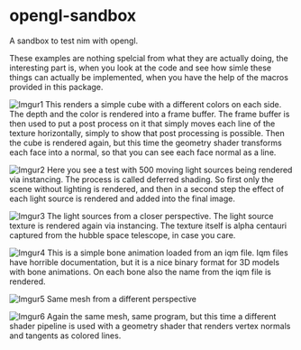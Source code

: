 # opengl-sandbox
A sandbox to test nim with opengl.

These examples are nothing spelcial from what they are actually doing, the interesting part is, when you look at the code and see how simle these things can actually be implemented, when you have the help of the macros provided in this package.

![Imgur1](http://i.imgur.com/zHnLCqd.png)
This renders a simple cube with a different colors on each side. The depth and the color is rendered into a frame buffer. The frame buffer is then used to put a post process on it that simply moves each line of the texture horizontally, simply to show that post processing is possible. Then the cube is rendered again, but this time the geometry shader transforms each face into a normal, so that you can see each face normal as a line.

![Imgur2](http://i.imgur.com/eF45VTy.png)
Here you see a test with 500 moving light sources being rendered via instancing. The process is called deferred shading. So first only the scene without lighting is rendered, and then in a second step the effect of each light source is rendered and added into the final image.

![Imgur3](http://i.imgur.com/Z1OCZip.jpg)
The light sources from a closer perspective. The light source texture is rendered again via instancing. The texture itself is alpha centauri captured from the hubble space telescope, in case you care.

![Imgur4](http://i.imgur.com/ZoEAQEe.png)
This is a simple bone animation loaded from an iqm file. Iqm files have horrible documentation, but it is a nice binary format for 3D models with bone animations. On each bone also the name from the iqm file is rendered.

![Imgur5](http://i.imgur.com/YENpsbQ.png)
Same mesh from a different perspective

![Imgur6](http://i.imgur.com/70TDgF0.png)
Again the same mesh, same program, but this time a different shader pipeline is used with a geometry shader that renders vertex normals and tangents as colored lines.

